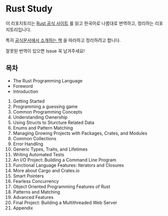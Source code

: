 # Rust Study 

이 리포지토리는 [Rust 공식 사이트](https://www.rust-lang.org/learn) 를 읽고 한국어로 나름대로 번역하고, 정리하는 리포지토리입니다. 

특히 [공식문서에서 소개하는 책](https://doc.rust-lang.org/book/) 을 따라하고 정리하려고 합니다. 

잘못된 번역이 있으면 Issue 꼭 남겨주세요!


## 목차
- The Rust Programming Language
- Foreword
- Introduction
1. Getting Started
2. Programming a guessing game
3. Common Programming Concepts
4. Understanding Ownership
5. Using Structs to Sturcture Related Data
6. Enums and Pattern Matching
7. Managing Growing Projects with Packages, Crates, and Modules
8. Common Collections
9. Error Handling
10. Generic Types, Traits, and Lifetimes
11. Writing Automated Tests
12. An I/O Project: Building a Command Line Program
13. Functional Language Features: Iterators and Closures
14. More about Cargo and Crates.io
15. Smart Pointers
16. Fearless Concurrency
17. Object Oriented Programming Features of Rust
18. Patterns and Matching
19. Advanced Features
20. Final Project: Building a Multithreaded Web Server
21. Appendix
